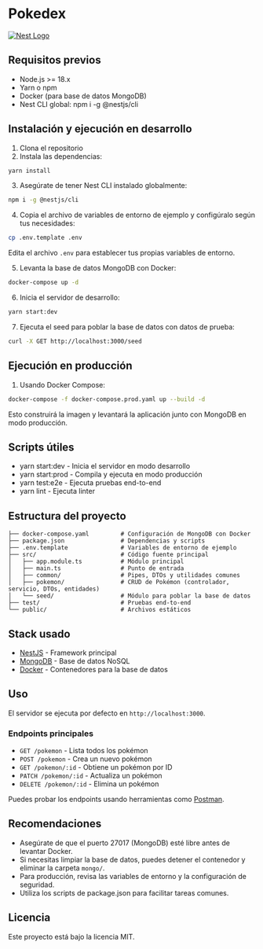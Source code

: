 # Pokedex

[![Nest Logo](https://nestjs.com/img/logo-small.svg)](http://nestjs.com/)

## Requisitos previos

- Node.js >= 18.x
- Yarn o npm
- Docker (para base de datos MongoDB)
- Nest CLI global: npm i -g @nestjs/cli

## Instalación y ejecución en desarrollo

1. Clona el repositorio
2. Instala las dependencias:

```bash
yarn install
```

3. Asegúrate de tener Nest CLI instalado globalmente:

```bash
npm i -g @nestjs/cli
```

4. Copia el archivo de variables de entorno de ejemplo y configúralo según tus necesidades:

```bash
cp .env.template .env
```

Edita el archivo `.env` para establecer tus propias variables de entorno.


5. Levanta la base de datos MongoDB con Docker:

```bash
docker-compose up -d
```

6. Inicia el servidor de desarrollo:

```bash
yarn start:dev
```

7. Ejecuta el seed para poblar la base de datos con datos de prueba:

```bash
curl -X GET http://localhost:3000/seed
```

## Ejecución en producción

1. Usando Docker Compose:

```bash
docker-compose -f docker-compose.prod.yaml up --build -d
```

Esto construirá la imagen y levantará la aplicación junto con MongoDB en modo producción.

## Scripts útiles

- yarn start:dev - Inicia el servidor en modo desarrollo
- yarn start:prod - Compila y ejecuta en modo producción
- yarn test:e2e - Ejecuta pruebas end-to-end
- yarn lint - Ejecuta linter

## Estructura del proyecto

```
├── docker-compose.yaml         # Configuración de MongoDB con Docker
├── package.json                # Dependencias y scripts
├── .env.template               # Variables de entorno de ejemplo
├── src/                        # Código fuente principal
│   ├── app.module.ts           # Módulo principal
│   ├── main.ts                 # Punto de entrada
│   ├── common/                 # Pipes, DTOs y utilidades comunes
│   ├── pokemon/                # CRUD de Pokémon (controlador, servicio, DTOs, entidades)
│   └── seed/                   # Módulo para poblar la base de datos
├── test/                       # Pruebas end-to-end
└── public/                     # Archivos estáticos
```

## Stack usado
* [NestJS](https://nestjs.com/) - Framework principal
* [MongoDB](https://www.mongodb.com/) - Base de datos NoSQL
* [Docker](https://www.docker.com/) - Contenedores para la base de datos

## Uso

El servidor se ejecuta por defecto en `http://localhost:3000`.

### Endpoints principales
- `GET /pokemon` - Lista todos los pokémon
- `POST /pokemon` - Crea un nuevo pokémon
- `GET /pokemon/:id` - Obtiene un pokémon por ID
- `PATCH /pokemon/:id` - Actualiza un pokémon
- `DELETE /pokemon/:id` - Elimina un pokémon

Puedes probar los endpoints usando herramientas como [Postman](https://www.postman.com/).

## Recomendaciones
- Asegúrate de que el puerto 27017 (MongoDB) esté libre antes de levantar Docker.
- Si necesitas limpiar la base de datos, puedes detener el contenedor y eliminar la carpeta `mongo/`.
- Para producción, revisa las variables de entorno y la configuración de seguridad.
- Utiliza los scripts de package.json para facilitar tareas comunes.


## Licencia
Este proyecto está bajo la licencia MIT.